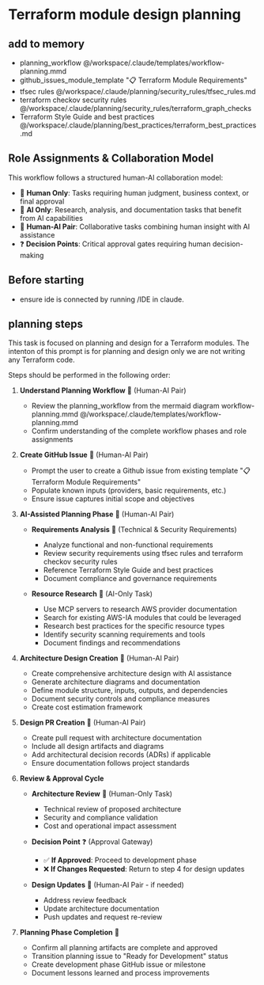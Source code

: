 # Terraform module design planning

## add to memory

- planning_workflow @/workspace/.claude/templates/workflow-planning.mmd
- github_issues_module_template "📋 Terraform Module Requirements"
- tfsec rules @/workspace/.claude/planning/security_rules/tfsec_rules.md
- terraform checkov security rules @/workspace/.claude/planning/security_rules/terraform_graph_checks
- Terraform Style Guide and best practices @/workspace/.claude/planning/best_practices/terraform_best_practices.md

## Role Assignments & Collaboration Model

This workflow follows a structured human-AI collaboration model:

- 👤 **Human Only**: Tasks requiring human judgment, business context, or final approval
- 🤖 **AI Only**: Research, analysis, and documentation tasks that benefit from AI capabilities  
- 👥 **Human-AI Pair**: Collaborative tasks combining human insight with AI assistance
- ❓ **Decision Points**: Critical approval gates requiring human decision-making

## Before starting

- ensure ide is connected by running /IDE in claude.

## planning steps

This task is focused on planning and design for a Terraform modules.
The intenton of this prompt is for planning and design only we are not writing any Terraform code.

Steps should be performed in the following order:

1. **Understand Planning Workflow** 👥 (Human-AI Pair)
   - Review the planning_workflow from the mermaid diagram workflow-planning.mmd @/workspace/.claude/templates/workflow-planning.mmd
   - Confirm understanding of the complete workflow phases and role assignments

2. **Create GitHub Issue** 👥 (Human-AI Pair)
   - Prompt the user to create a Github issue from existing template "📋 Terraform Module Requirements"
   - Populate known inputs (providers, basic requirements, etc.)
   - Ensure issue captures initial scope and objectives

3. **AI-Assisted Planning Phase** 👥 (Human-AI Pair)
   - **Requirements Analysis** 👥 (Technical & Security Requirements)
     - Analyze functional and non-functional requirements
     - Review security requirements using tfsec rules and terraform checkov security rules
     - Reference Terraform Style Guide and best practices
     - Document compliance and governance requirements
   
   - **Resource Research** 🤖 (AI-Only Task)
     - Use MCP servers to research AWS provider documentation
     - Search for existing AWS-IA modules that could be leveraged
     - Research best practices for the specific resource types
     - Identify security scanning requirements and tools
     - Document findings and recommendations

4. **Architecture Design Creation** 👥 (Human-AI Pair)
   - Create comprehensive architecture design with AI assistance
   - Generate architecture diagrams and documentation
   - Define module structure, inputs, outputs, and dependencies
   - Document security controls and compliance measures
   - Create cost estimation framework

5. **Design PR Creation** 👥 (Human-AI Pair)
   - Create pull request with architecture documentation
   - Include all design artifacts and diagrams
   - Add architectural decision records (ADRs) if applicable
   - Ensure documentation follows project standards

6. **Review & Approval Cycle** 
   - **Architecture Review** 👤 (Human-Only Task)
     - Technical review of proposed architecture
     - Security and compliance validation
     - Cost and operational impact assessment
   
   - **Decision Point** ❓ (Approval Gateway)
     - ✅ **If Approved**: Proceed to development phase
     - ❌ **If Changes Requested**: Return to step 4 for design updates
   
   - **Design Updates** 👥 (Human-AI Pair - if needed)
     - Address review feedback
     - Update architecture documentation
     - Push updates and request re-review

7. **Planning Phase Completion** 🎯
   - Confirm all planning artifacts are complete and approved
   - Transition planning issue to "Ready for Development" status
   - Create development phase GitHub issue or milestone
   - Document lessons learned and process improvements
